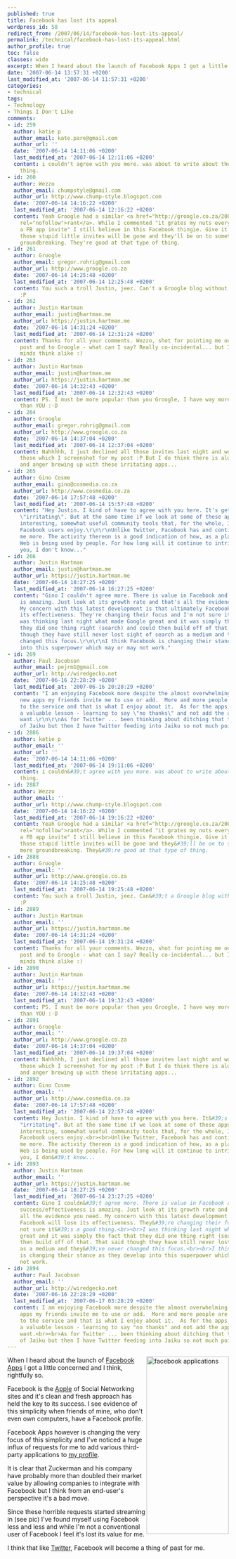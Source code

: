 ```yaml
---
published: true
title: Facebook has lost its appeal
wordpress_id: 58
redirect_from: /2007/06/14/facebook-has-lost-its-appeal/
permalink: /technical/facebook-has-lost-its-appeal.html
author_profile: true
toc: false
classes: wide
excerpt: When I heard about the launch of Facebook Apps I got a little concerned and I think, rightfully so. 
date: '2007-06-14 13:57:31 +0200'
last_modified_at: '2007-06-14 11:57:31 +0200'
categories:
- technical
tags:
- Technology
- Things I Don't Like
comments:
- id: 259
  author: katie p
  author_email: kate.pare@gmail.com
  author_url: ''
  date: '2007-06-14 14:11:06 +0200'
  last_modified_at: '2007-06-14 12:11:06 +0200'
  content: i couldn't agree with you more. was about to write about the very same
    thing.
- id: 260
  author: Wezzo
  author_email: chumpstyle@gmail.com
  author_url: http://www.chump-style.blogspot.com
  date: '2007-06-14 14:16:22 +0200'
  last_modified_at: '2007-06-14 12:16:22 +0200'
  content: Yeah Groogle had a similar <a href="http://groogle.co.za/2007/06/14/facebook-should-have-never-been-opened-up-to-developers"
    rel="nofollow">rant</a>. While I commented "it grates my nuts every time I get
    a FB app invite" I still believe in this Facebook thingie. Give it a month and
    those stupid little invites will be gone and they'll be on to something even more
    groundbreaking. They're good at that type of thing.
- id: 261
  author: Groogle
  author_email: gregor.rohrig@gmail.com
  author_url: http://www.groogle.co.za
  date: '2007-06-14 14:25:48 +0200'
  last_modified_at: '2007-06-14 12:25:48 +0200'
  content: You such a troll Justin, jeez. Can't a Groogle blog without being plagiarised?
    :P
- id: 262
  author: Justin Hartman
  author_email: justin@hartman.me
  author_url: https://justin.hartman.me
  date: '2007-06-14 14:31:24 +0200'
  last_modified_at: '2007-06-14 12:31:24 +0200'
  content: Thanks for all your comments. Wezzo, shot for pointing me out to Groogle's
    post and to Groogle - what can I say? Really co-incidental... but I guess great
    minds think alike :)
- id: 263
  author: Justin Hartman
  author_email: justin@hartman.me
  author_url: https://justin.hartman.me
  date: '2007-06-14 14:32:43 +0200'
  last_modified_at: '2007-06-14 12:32:43 +0200'
  content: PS. I must be more popular than you Groogle, I have way more app requests
    than YOU :-D
- id: 264
  author: Groogle
  author_email: gregor.rohrig@gmail.com
  author_url: http://www.groogle.co.za
  date: '2007-06-14 14:37:04 +0200'
  last_modified_at: '2007-06-14 12:37:04 +0200'
  content: Nahhhhh, I just declined all those invites last night and woke up too all
    those which I screenshot for my post :P But I do think there is alot of frustration
    and anger brewing up with these irritating apps...
- id: 265
  author: Gino Cosme
  author_email: gino@cosmedia.co.za
  author_url: http://www.cosmedia.co.za
  date: '2007-06-14 17:57:48 +0200'
  last_modified_at: '2007-06-14 15:57:48 +0200'
  content: "Hey Justin. I kind of have to agree with you here. It's getting a bit
    \"irritating\". But at the same time if we look at some of these apps, they're
    interesting, somewhat useful community tools that, for the whole, I think many
    Facebook users enjoy.\r\n\r\nUnlike Twitter, Facebook has and continues to intrigue
    me more. The activity thereon is a good indication of how, as a platform, the
    Web is being used by people. For how long will it continue to intrigue me? Like
    you, I don't know..."
- id: 266
  author: Justin Hartman
  author_email: justin@hartman.me
  author_url: https://justin.hartman.me
  date: '2007-06-14 18:27:25 +0200'
  last_modified_at: '2007-06-14 16:27:25 +0200'
  content: "Gino I couldn't agree more. There is value in Facebook and it's success/effectiveness
    is amazing. Just look at its growth rate and that's all the evidence you need.
    My concern with this latest development is that ultimately Facebook will lose
    its effectiveness. They're changing their focus and I'm not sure it's a good thing.\r\n\r\nI
    was thinking last night what made Google great and it was simply the fact that
    they did one thing right (search) and could then build off of that. That said
    though they have still never lost sight of search as a medium and they've never
    changed this focus.\r\n\r\nI think Facebook is changing their stance as they develop
    into this superpower which may or may not work."
- id: 269
  author: Paul Jacobson
  author_email: pejrm1@gmail.com
  author_url: http://wiredgecko.net
  date: '2007-06-16 22:28:29 +0200'
  last_modified_at: '2007-06-16 20:28:29 +0200'
  content: "I am enjoying Facebook more despite the almost overwhelming number of
    new apps my friends invite me to use or add.  More and more people are connecting
    to the service and that is what I enjoy about it.  As for the apps, I am learning
    a valuable lesson - learning to say \"no thanks\" and not add the apps I don't
    want.\r\n\r\nAs for Twitter ... been thinking about ditching that too in favour
    of Jaiku but then I have Twitter feeding into Jaiku so not much point there."
- id: 2886
  author: katie p
  author_email: ''
  author_url: ''
  date: '2007-06-14 14:11:06 +0200'
  last_modified_at: '2007-06-14 19:11:06 +0200'
  content: i couldn&#39;t agree with you more. was about to write about the very same
    thing.
- id: 2887
  author: Wezzo
  author_email: ''
  author_url: http://www.chump-style.blogspot.com
  date: '2007-06-14 14:16:22 +0200'
  last_modified_at: '2007-06-14 19:16:22 +0200'
  content: Yeah Groogle had a similar <a href="http://groogle.co.za/2007/06/14/facebook-should-have-never-been-opened-up-to-developers"
    rel="nofollow">rant</a>. While I commented "it grates my nuts every time I get
    a FB app invite" I still believe in this Facebook thingie. Give it a month and
    those stupid little invites will be gone and they&#39;ll be on to something even
    more groundbreaking. They&#39;re good at that type of thing.
- id: 2888
  author: Groogle
  author_email: ''
  author_url: http://www.groogle.co.za
  date: '2007-06-14 14:25:48 +0200'
  last_modified_at: '2007-06-14 19:25:48 +0200'
  content: You such a troll Justin, jeez. Can&#39;t a Groogle blog without being plagiarised?
    :P
- id: 2889
  author: Justin Hartman
  author_email: ''
  author_url: https://justin.hartman.me
  date: '2007-06-14 14:31:24 +0200'
  last_modified_at: '2007-06-14 19:31:24 +0200'
  content: Thanks for all your comments. Wezzo, shot for pointing me out to Groogle&#39;s
    post and to Groogle - what can I say? Really co-incidental... but I guess great
    minds think alike :)
- id: 2890
  author: Justin Hartman
  author_email: ''
  author_url: https://justin.hartman.me
  date: '2007-06-14 14:32:43 +0200'
  last_modified_at: '2007-06-14 19:32:43 +0200'
  content: PS. I must be more popular than you Groogle, I have way more app requests
    than YOU :-D
- id: 2891
  author: Groogle
  author_email: ''
  author_url: http://www.groogle.co.za
  date: '2007-06-14 14:37:04 +0200'
  last_modified_at: '2007-06-14 19:37:04 +0200'
  content: Nahhhhh, I just declined all those invites last night and woke up too all
    those which I screenshot for my post :P But I do think there is alot of frustration
    and anger brewing up with these irritating apps...
- id: 2892
  author: Gino Cosme
  author_email: ''
  author_url: http://www.cosmedia.co.za
  date: '2007-06-14 17:57:48 +0200'
  last_modified_at: '2007-06-14 22:57:48 +0200'
  content: Hey Justin. I kind of have to agree with you here. It&#39;s getting a bit
    "irritating". But at the same time if we look at some of these apps, they&#39;re
    interesting, somewhat useful community tools that, for the whole, I think many
    Facebook users enjoy.<br><br>Unlike Twitter, Facebook has and continues to intrigue
    me more. The activity thereon is a good indication of how, as a platform, the
    Web is being used by people. For how long will it continue to intrigue me? Like
    you, I don&#39;t know...
- id: 2893
  author: Justin Hartman
  author_email: ''
  author_url: https://justin.hartman.me
  date: '2007-06-14 18:27:25 +0200'
  last_modified_at: '2007-06-14 23:27:25 +0200'
  content: Gino I couldn&#39;t agree more. There is value in Facebook and it&#39;s
    success/effectiveness is amazing. Just look at its growth rate and that&#39;s
    all the evidence you need. My concern with this latest development is that ultimately
    Facebook will lose its effectiveness. They&#39;re changing their focus and I&#39;m
    not sure it&#39;s a good thing.<br><br>I was thinking last night what made Google
    great and it was simply the fact that they did one thing right (search) and could
    then build off of that. That said though they have still never lost sight of search
    as a medium and they&#39;ve never changed this focus.<br><br>I think Facebook
    is changing their stance as they develop into this superpower which may or may
    not work.
- id: 2894
  author: Paul Jacobson
  author_email: ''
  author_url: http://wiredgecko.net
  date: '2007-06-16 22:28:29 +0200'
  last_modified_at: '2007-06-17 03:28:29 +0200'
  content: I am enjoying Facebook more despite the almost overwhelming number of new
    apps my friends invite me to use or add.  More and more people are connecting
    to the service and that is what I enjoy about it.  As for the apps, I am learning
    a valuable lesson - learning to say "no thanks" and not add the apps I don&#39;t
    want.<br><br>As for Twitter ... been thinking about ditching that too in favour
    of Jaiku but then I have Twitter feeding into Jaiku so not much point there.
---
```

<a href="http://www.flickr.com/photos/justinhartman/547367736/" title="Photo Sharing"><img src="http://farm2.static.flickr.com/1215/547367736_43fd411aa4_o.png" width="187" height="404" alt="facebook applications" align="right" /></a>

When I heard about the launch of <a href="http://developers.facebook.com/anatomy.php">Facebook Apps</a> I got a little concerned and I think, rightfully so. 

Facebook is the <a href="http://www.apple.com">Apple</a> of Social Networking sites and it's clean and fresh approach has held the key to its success. I see evidence of this simplicity when friends of mine, who don't even own computers, have a Facebook profile.

Facebook Apps however is changing the very focus of this simplicity and I've noticed a huge influx of requests for me to add various third-party applications to <a href="http://www.facebook.com/profile.php?id=566420412">my profile</a>. 

It is clear that Zuckerman and his company have probably more than doubled their market value by allowing companies to integrate with Facebook but I think from an end-user's perspective it's a bad move.

Since these horrible requests started streaming in (see pic) I've found myself using Facebook less and less and while I'm not a conventional user of Facebook I feel it's lost its value for me.

I think that like <a href="http://twitter.com">Twitter</a>, Facebook will become a thing of past for me.
